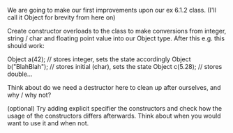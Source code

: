 We are going to make our first improvements upon our ex 6.1.2 class.
(I'll call it Object for brevity from here on)

Create constructor overloads to the class to make conversions from integer, string / char and
floating point value into our Object type.  After this e.g. this should work:

Object a(42);  // stores integer, sets the state accordingly
Object b("BlahBlah"); // stores initial (char), sets the state
Object c(5.28); // stores double...

Think about do we need a destructor here to clean up after ourselves, and why / why not?

(optional) Try adding explicit specifier the constructors and check how the usage of the
constructors differs afterwards.  Think about when you would want to use it and when not.
